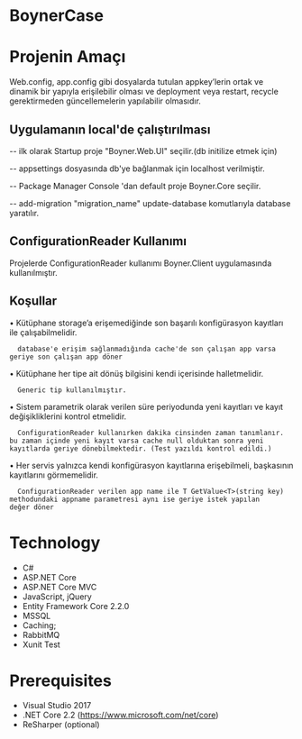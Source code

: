 # BoynerCase

# Projenin Amaçı

Web.config, app.config gibi dosyalarda tutulan appkey’lerin ortak ve dinamik bir yapıyla erişilebilir olması ve deployment veya restart, recycle gerektirmeden güncellemelerin yapılabilir olmasıdır.

## Uygulamanın local'de çalıştırılması

-- ilk olarak Startup proje "Boyner.Web.UI" seçilir.(db initilize etmek için)

-- appsettings dosyasında db'ye bağlanmak için localhost verilmiştir.

-- Package Manager Console 'dan default proje Boyner.Core seçilir.

-- add-migration "migration_name" update-database komutlarıyla database yaratılır.

## ConfigurationReader Kullanımı

Projelerde ConfigurationReader kullanımı Boyner.Client uygulamasında kullanılmıştır.

## Koşullar
 
•	Kütüphane storage’a erişemediğinde son başarılı konfigürasyon kayıtları ile çalışabilmelidir.

      database'e erişim sağlanmadığında cache'de son çalışan app varsa geriye son çalışan app döner
      
•	Kütüphane her tipe ait dönüş bilgisini kendi içerisinde halletmelidir. 

      Generic tip kullanılmıştır.
      
•	Sistem parametrik olarak verilen süre periyodunda yeni kayıtları ve kayıt değişikliklerini kontrol etmelidir. 

      ConfigurationReader kullanırken dakika cinsinden zaman tanımlanır. bu zaman içinde yeni kayıt varsa cache null olduktan sonra yeni       kayıtlarda geriye dönebilmektedir. (Test yazıldı kontrol edildi.)
      
•	Her servis yalnızca kendi konfigürasyon kayıtlarına erişebilmeli, başkasının kayıtlarını görmemelidir.

      ConfigurationReader verilen app name ile T GetValue<T>(string key) methodundaki appname parametresi aynı ise geriye istek yapılan       değer döner


# Technology

- C#
- ASP.NET Core
- ASP.NET Core MVC
- JavaScript, jQuery
- Entity Framework Core 2.2.0
- MSSQL
- Caching;
- RabbitMQ
- Xunit Test
# Prerequisites

-  Visual Studio 2017
-  .NET Core 2.2 (https://www.microsoft.com/net/core)
-  ReSharper (optional)

 





